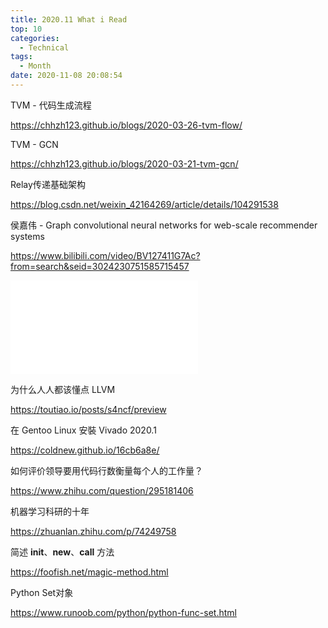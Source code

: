 ```yaml
---
title: 2020.11 What i Read
top: 10
categories:
  - Technical
tags:
  - Month
date: 2020-11-08 20:08:54
---
```


TVM - 代码生成流程

https://chhzh123.github.io/blogs/2020-03-26-tvm-flow/

TVM - GCN

https://chhzh123.github.io/blogs/2020-03-21-tvm-gcn/

Relay传递基础架构

https://blog.csdn.net/weixin_42164269/article/details/104291538

<!-- more -->

侯嘉伟 - Graph convolutional neural networks for web-scale recommender systems

https://www.bilibili.com/video/BV127411G7Ac?from=search&seid=3024230751585715457

<iframe src="//player.bilibili.com/player.html?aid=88402984&bvid=BV127411G7Ac&cid=151017710&page=1" scrolling="no" border="0" frameborder="no" framespacing="0" allowfullscreen="true"> </iframe>

为什么人人都该懂点 LLVM

https://toutiao.io/posts/s4ncf/preview

在 Gentoo Linux 安裝 Vivado 2020.1

https://coldnew.github.io/16cb6a8e/

如何评价领导要用代码行数衡量每个人的工作量？

https://www.zhihu.com/question/295181406

机器学习科研的十年

https://zhuanlan.zhihu.com/p/74249758

简述 __init__、__new__、__call__ 方法

https://foofish.net/magic-method.html

Python Set对象

https://www.runoob.com/python/python-func-set.html